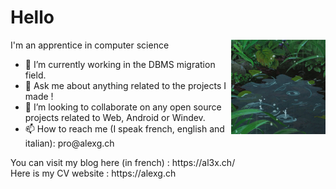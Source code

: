 <h1> Hello </h1>
  <img align="right" src="rain.gif" width="30%" border-radius="30px">
    <p> I'm an apprentice in computer science </p>
  <ul>
  <li> 🔭 I’m currently working in the DBMS migration field. </li>
  <li> 💬 Ask me about anything related to the projects I made ! </li>
  <li> 👯 I’m looking to collaborate on any open source projects related to Web, Android or Windev. </li>
  <li> 📫 How to reach me (I speak french, english and italian): pro@alexg.ch </li>
  </ul>
<p> You can visit my blog here (in french) : https://al3x.ch/ </br>
 Here is my CV website : https://alexg.ch </p>
